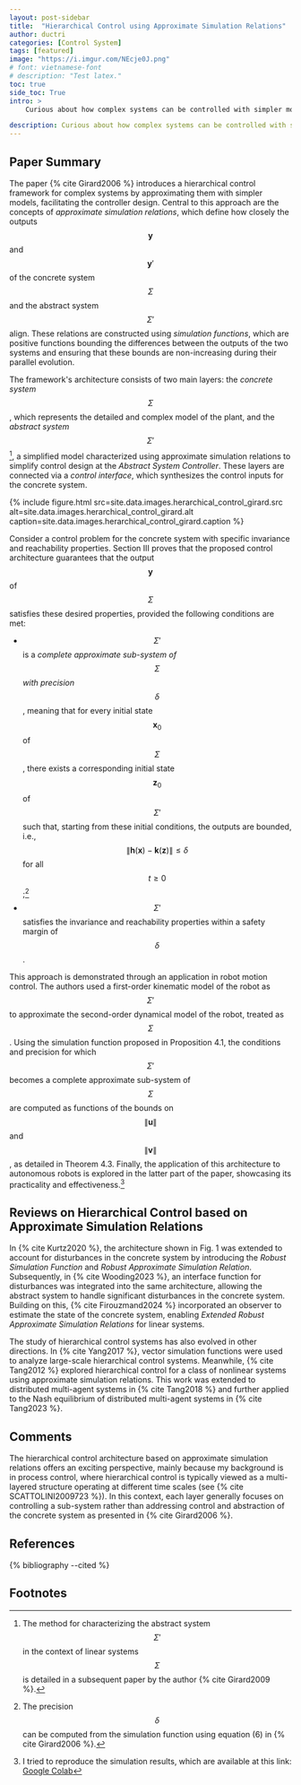 ```yaml
---
layout: post-sidebar
title:  "Hierarchical Control using Approximate Simulation Relations"
author: ductri
categories: [Control System]
tags: [featured]
image: "https://i.imgur.com/NEcje0J.png"
# font: vietnamese-font
# description: "Test latex."
toc: true
side_toc: True
intro: >
    Curious about how complex systems can be controlled with simpler models? In this post, I will introduce you an interesting approach called hierarchical control using approximate simulation relations. You'll find a clear, easy-to-follow summary of Girard's 2006 paper, along with insights into how the method works, how it's evolved in recent research, and where it's being applied today--from robot motion control to multi-agent systems. Plus, I've included my own implementation code so you can try it out for yourself!

description: Curious about how complex systems can be controlled with simpler models? In this post, I unpack an elegant approach called hierarchical control using approximate simulation relations.
---
```


## Paper Summary

The paper {% cite Girard2006 %} introduces a hierarchical control framework for complex systems by approximating them with simpler models, facilitating the controller design. Central to this approach are the concepts of *approximate simulation relations*, which define how closely the outputs $$\mathbf{y}$$ and $$\mathbf{y}'$$ of the concrete system $$\Sigma$$ and the abstract system $$\Sigma'$$ align. These relations are constructed using *simulation functions*, which are positive functions bounding the differences between the outputs of the two systems and ensuring that these bounds are non-increasing during their parallel evolution.

The framework's architecture consists of two main layers: the *concrete system* $$\Sigma$$, which represents the detailed and complex model of the plant, and the *abstract system* $$\Sigma'$$[^1], a simplified model characterized using approximate simulation relations to simplify control design at the *Abstract System Controller*. These layers are connected via a *control interface*, which synthesizes the control inputs for the concrete system.

{% include figure.html
    src=site.data.images.herarchical_control_girard.src
    alt=site.data.images.herarchical_control_girard.alt
    caption=site.data.images.herarchical_control_girard.caption
%}

Consider a control problem for the concrete system with specific invariance and reachability properties. Section III proves that the proposed control architecture guarantees that the output $$\mathbf{y}$$ of $$\Sigma$$ satisfies these desired properties, provided the following conditions are met:

- $$\Sigma'$$ is a *complete approximate sub-system of* $$\Sigma$$ *with precision* $$\delta$$, meaning that for every initial state $$\mathbf{x}_0$$ of $$\Sigma$$, there exists a corresponding initial state $$\mathbf{z}_0$$ of $$\Sigma'$$ such that, starting from these initial conditions, the outputs are bounded, i.e., $$\|\mathbf{h}(\mathbf{x}) - \mathbf{k}(\mathbf{z})\| \leq \delta$$ for all $$t \geq 0$$;[^3]
- $$\Sigma'$$ satisfies the invariance and reachability properties within a safety margin of $$\delta$$.

This approach is demonstrated through an application in robot motion control. The authors used a first-order kinematic model of the robot as $$\Sigma'$$ to approximate the second-order dynamical model of the robot, treated as $$\Sigma$$. Using the simulation function proposed in Proposition 4.1, the conditions and precision for which $$\Sigma'$$ becomes a complete approximate sub-system of $$\Sigma$$ are computed as functions of the bounds on $$\|\mathbf{u}\|$$ and $$\|\mathbf{v}\|$$, as detailed in Theorem 4.3. Finally, the application of this architecture to autonomous robots is explored in the latter part of the paper, showcasing its practicality and effectiveness.[^4]

## Reviews on Hierarchical Control based on Approximate Simulation Relations

In {% cite Kurtz2020 %}, the architecture shown in Fig. 1 was extended to account for disturbances in the concrete system by introducing the *Robust Simulation Function* and *Robust Approximate Simulation Relation*. Subsequently, in {% cite Wooding2023 %}, an interface function for disturbances was integrated into the same architecture, allowing the abstract system to handle significant disturbances in the concrete system. Building on this, {% cite Firouzmand2024 %} incorporated an observer to estimate the state of the concrete system, enabling *Extended Robust Approximate Simulation Relations* for linear systems.

The study of hierarchical control systems has also evolved in other directions. In {% cite Yang2017 %}, vector simulation functions were used to analyze large-scale hierarchical control systems. Meanwhile, {% cite Tang2012 %} explored hierarchical control for a class of nonlinear systems using approximate simulation relations. This work was extended to distributed multi-agent systems in {% cite Tang2018 %} and further applied to the Nash equilibrium of distributed multi-agent systems in {% cite Tang2023 %}.

## Comments

The hierarchical control architecture based on approximate simulation relations offers an exciting perspective, mainly because my background is in process control, where hierarchical control is typically viewed as a multi-layered structure operating at different time scales (see {% cite SCATTOLINI2009723 %}). In this context, each layer generally focuses on controlling a sub-system rather than addressing control and abstraction of the concrete system as presented in {% cite Girard2006 %}.

## References

{% bibliography --cited %}

## Footnotes

[^1]: The method for characterizing the abstract system $$\Sigma'$$ in the context of linear systems $$\Sigma$$ is detailed in a subsequent paper by the author {% cite Girard2009 %}.

[^2]: I added the *Abstract System Controller* to clarify the control mechanism: we also need to design the controller for the abstract system.
[^3]: The precision $$\delta$$ can be computed from the simulation function using equation (6) in {% cite Girard2006 %}.
[^4]: I tried to reproduce the simulation results, which are available at this link: [Google Colab](https://colab.research.google.com/drive/16XZ5cDuYZwOKxt4M3upsC4mEnaYfyiv6?usp=sharing)
